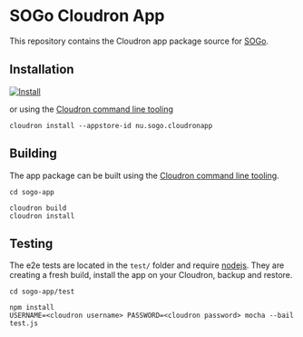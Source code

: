 # SOGo Cloudron App

This repository contains the Cloudron app package source for [SOGo](http://sogo.nu/).

## Installation

[![Install](https://cloudron.io/img/button.svg)](https://cloudron.io/button.html?app=nu.sogo.cloudronapp)

or using the [Cloudron command line tooling](https://cloudron.io/references/cli.html)

```
cloudron install --appstore-id nu.sogo.cloudronapp
```

## Building

The app package can be built using the [Cloudron command line tooling](https://cloudron.io/references/cli.html).

```
cd sogo-app

cloudron build
cloudron install
```

## Testing

The e2e tests are located in the `test/` folder and require [nodejs](http://nodejs.org/). They are creating a fresh build, install the app on your Cloudron, backup and restore.

```
cd sogo-app/test

npm install
USERNAME=<cloudron username> PASSWORD=<cloudron password> mocha --bail test.js
```
